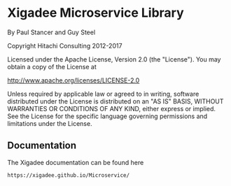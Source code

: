 # Xigadee Microservice Library

By Paul Stancer and Guy Steel

Copyright Hitachi Consulting 2012-2017

Licensed under the Apache License, Version 2.0 (the "License").
You may obtain a copy of the License at
 
   http://www.apache.org/licenses/LICENSE-2.0
 
Unless required by applicable law or agreed to in writing, software
distributed under the License is distributed on an "AS IS" BASIS,
WITHOUT WARRANTIES OR CONDITIONS OF ANY KIND, either express or implied.
See the License for the specific language governing permissions and
limitations under the License.

## Documentation

The Xigadee documentation can be found here

	https://xigadee.github.io/Microservice/
